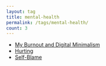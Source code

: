 ```yaml
---
layout: tag
title: mental-health
permalink: /tags/mental-health/
count: 3
---
```


- [My Burnout and Digital Minimalism](https://idzenga.dev/posts/my-burnout-and-digital-minimalism)
- [Hurting](https://ew.heckin.io/mental-health/Hurting/)
- [Self-Blame](https://ew.heckin.io/mental-health/Self-Blame/)

